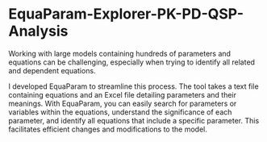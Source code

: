 # EquaParam-Explorer-PK-PD-QSP-Analysis 

Working with large models containing hundreds of parameters and equations can be challenging, especially when trying to identify all related and dependent equations.

I developed EquaParam to streamline this process. The tool takes a text file containing equations and an Excel file detailing parameters and their meanings. With EquaParam, you can easily search for parameters or variables within the equations, understand the significance of each parameter, and identify all equations that include a specific parameter. This facilitates efficient changes and modifications to the model.
